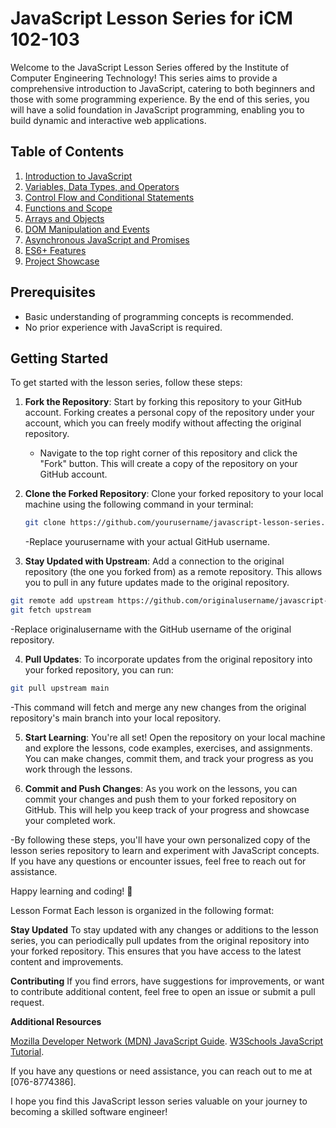 # JavaScript Lesson Series for iCM 102-103

Welcome to the JavaScript Lesson Series offered by the Institute of Computer Engineering Technology! This series aims to provide a comprehensive introduction to JavaScript, catering to both beginners and those with some programming experience. By the end of this series, you will have a solid foundation in JavaScript programming, enabling you to build dynamic and interactive web applications.

## Table of Contents

1. [Introduction to JavaScript](#introduction-to-javascript)
2. [Variables, Data Types, and Operators](#variables-data-types-and-operators)
3. [Control Flow and Conditional Statements](#control-flow-and-conditional-statements)
4. [Functions and Scope](#functions-and-scope)
5. [Arrays and Objects](#arrays-and-objects)
6. [DOM Manipulation and Events](#dom-manipulation-and-events)
7. [Asynchronous JavaScript and Promises](#asynchronous-javascript-and-promises)
8. [ES6+ Features](#es6-features)
9. [Project Showcase](#project-showcase)

## Prerequisites

- Basic understanding of programming concepts is recommended.
- No prior experience with JavaScript is required.

## Getting Started

To get started with the lesson series, follow these steps:

1. **Fork the Repository**: Start by forking this repository to your GitHub account. Forking creates a personal copy of the repository under your account, which you can freely modify without affecting the original repository.

   - Navigate to the top right corner of this repository and click the "Fork" button. This will create a copy of the repository on your GitHub account.

2. **Clone the Forked Repository**: Clone your forked repository to your local machine using the following command in your terminal:

   ```sh
   git clone https://github.com/yourusername/javascript-lesson-series.git
   ```

   -Replace yourusername with your actual GitHub username.

3. **Stay Updated with Upstream**: Add a connection to the original repository (the one you forked from) as a remote repository. This allows you to pull in any future updates made to the original repository.

  ```sh
  git remote add upstream https://github.com/originalusername/javascript-lesson-series.git
  git fetch upstream
  ```

  -Replace originalusername with the GitHub username of the original repository.

4. **Pull Updates**: To incorporate updates from the original repository into your forked repository, you can run:

```sh
git pull upstream main
```
-This command will fetch and merge any new changes from the original repository's main branch into your local repository.

5. **Start Learning**: You're all set! Open the repository on your local machine and explore the lessons, code examples, exercises, and assignments. You can make changes, commit them, and track your progress as you work through the lessons.

6. **Commit and Push Changes**: As you work on the lessons, you can commit your changes and push them to your forked repository on GitHub. This will help you keep track of your progress and showcase your completed work.

-By following these steps, you'll have your own personalized copy of the lesson series repository to learn and experiment with JavaScript concepts. If you have any questions or encounter issues, feel free to reach out for assistance.

Happy learning and coding! 🚀

Lesson Format
Each lesson is organized in the following format:

**Stay Updated**
To stay updated with any changes or additions to the lesson series, you can periodically pull updates from the original repository into your forked repository. This ensures that you have access to the latest content and improvements.

**Contributing**
If you find errors, have suggestions for improvements, or want to contribute additional content, feel free to open an issue or submit a pull request.

**Additional Resources**

[Mozilla Developer Network (MDN) JavaScript Guide](https://developer.mozilla.org/en-US/docs/Web/JavaScript/Guide).
[W3Schools JavaScript Tutorial](https://www.w3schools.com/js/).

If you have any questions or need assistance, you can reach out to me at [076-8774386].

I hope you find this JavaScript lesson series valuable on your journey to becoming a skilled software engineer!
